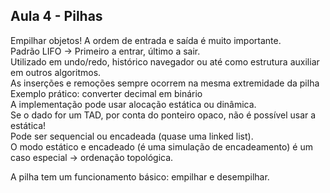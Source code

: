 ## Aula 4 - Pilhas
Empilhar objetos! A ordem de entrada e saída é muito importante.</br>
Padrão LIFO -> Primeiro a entrar, último a sair.</br>
Utilizado em undo/redo, histórico navegador ou até como estrutura auxiliar em outros algoritmos.
</br>
As inserções e remoções sempre ocorrem na mesma extremidade da pilha</br>
Exemplo prático: converter decimal em binário</br>
A implementação pode usar alocação estática ou dinâmica.</br>
Se o dado for um TAD, por conta do ponteiro opaco, não é possível usar a estática!</br>
Pode ser sequencial ou encadeada (quase uma linked list).</br>
O modo estático e encadeado (é uma simulação de encadeamento) é um caso especial -> ordenação topológica.</br>

A pilha tem um funcionamento básico: empilhar e desempilhar.</br>